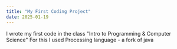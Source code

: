 ```yaml
---
title: "My First Coding Project"
date: 2025-01-19
---
```


I wrote my first code in the class "Intro to Programming & Computer Science" 
For this I used Processing language - a fork of java
